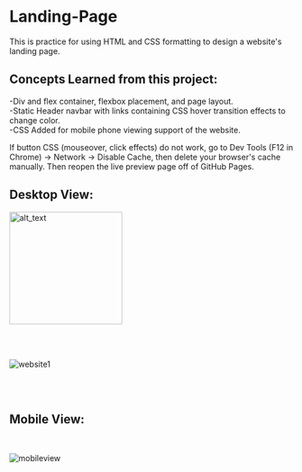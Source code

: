 # Landing-Page


This is practice for using HTML and CSS formatting to design a website's landing page.  

<h2>Concepts Learned from this project:</h2>

-Div and flex container, flexbox placement, and page layout.   </br>
-Static Header navbar with links containing CSS hover transition effects to change color. </br>
-CSS Added for mobile phone viewing support of the website.


If button CSS (mouseover, click effects) do not work, go to Dev Tools (F12 in Chrome) -> Network -> Disable Cache, then delete your browser's cache manually.  Then reopen the live preview page off of GitHub Pages.

<h2>Desktop View:</h2>

[<img alt="alt_text" width="200px" src="https://user-images.githubusercontent.com/91037796/151688958-059ec882-a5ee-41cc-8985-c9ed26969de3.png" />](https://mike11199.github.io/Landing-Page/)

 <br /> <br />

![website1](https://user-images.githubusercontent.com/91037796/151743117-4b089c15-31e9-4139-9971-2f4dd62598a3.png )

<br /><br />
<h2>Mobile View:</h2> 
<br />


![mobileview](https://user-images.githubusercontent.com/91037796/153101802-4a797d9f-7cb8-4936-a0bf-2a6ec81191ab.png)


